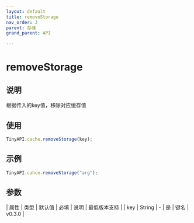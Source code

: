 ```yaml
---
layout: default
title: removeStorage
nav_order: 3
parent: 存储
grand_parent: API

---
```


# removeStorage
## 说明
根据传入的key值，移除对应缓存值

## 使用
```javascript
TinyAPI.cache.removeStorage(key);
```

## 示例
```javascript
TinyAPI.cahce.removeStorage("arg");
```
    
## 参数

| 属性 | 类型 | 默认值 | 必填 | 说明 | 最低版本支持 |
| key | String | - | 是 | 键名 | v0.3.0 |
